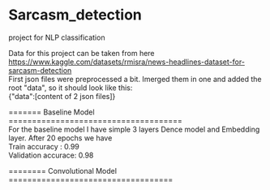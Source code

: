 # Sarcasm_detection
project for NLP classification

Data for this project can be taken from here https://www.kaggle.com/datasets/rmisra/news-headlines-dataset-for-sarcasm-detection  
First json files were preprocessed a bit. Imerged them in one and added the root "data", so it should look like this:  
{"data":[content of 2 json files]}  
  
======= Baseline Model =====================================  
For the baseline model I have simple 3 layers Dence model and Embedding layer. After 20 epochs we have    
Train accuracy : 0.99  
Validation accurace: 0.98  
  
======== Convolutional Model ===================================
